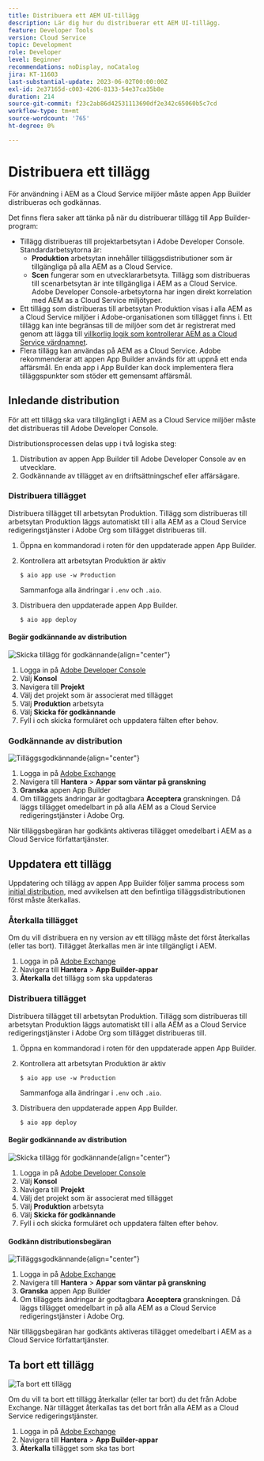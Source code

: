 ```yaml
---
title: Distribuera ett AEM UI-tillägg
description: Lär dig hur du distribuerar ett AEM UI-tillägg.
feature: Developer Tools
version: Cloud Service
topic: Development
role: Developer
level: Beginner
recommendations: noDisplay, noCatalog
jira: KT-11603
last-substantial-update: 2023-06-02T00:00:00Z
exl-id: 2e37165d-c003-4206-8133-54e37ca35b8e
duration: 214
source-git-commit: f23c2ab86d42531113690df2e342c65060b5c7cd
workflow-type: tm+mt
source-wordcount: '765'
ht-degree: 0%

---
```


# Distribuera ett tillägg

För användning i AEM as a Cloud Service miljöer måste appen App Builder distribueras och godkännas.

Det finns flera saker att tänka på när du distribuerar tillägg till App Builder-program:

+ Tillägg distribueras till projektarbetsytan i Adobe Developer Console. Standardarbetsytorna är:
   + __Produktion__ arbetsytan innehåller tilläggsdistributioner som är tillgängliga på alla AEM as a Cloud Service.
   + __Scen__ fungerar som en utvecklararbetsyta. Tillägg som distribueras till scenarbetsytan är inte tillgängliga i AEM as a Cloud Service.
Adobe Developer Console-arbetsytorna har ingen direkt korrelation med AEM as a Cloud Service miljötyper.
+ Ett tillägg som distribueras till arbetsytan Produktion visas i alla AEM as a Cloud Service miljöer i Adobe-organisationen som tillägget finns i.
Ett tillägg kan inte begränsas till de miljöer som det är registrerat med genom att lägga till [villkorlig logik som kontrollerar AEM as a Cloud Service värdnamnet](https://developer.adobe.com/uix/docs/guides/publication/#enabling-extension-only-on-specific-aem-environments).
+ Flera tillägg kan användas på AEM as a Cloud Service. Adobe rekommenderar att appen App Builder används för att uppnå ett enda affärsmål. En enda app i App Builder kan dock implementera flera tilläggspunkter som stöder ett gemensamt affärsmål.

## Inledande distribution

För att ett tillägg ska vara tillgängligt i AEM as a Cloud Service miljöer måste det distribueras till Adobe Developer Console.

Distributionsprocessen delas upp i två logiska steg:

1. Distribution av appen App Builder till Adobe Developer Console av en utvecklare.
1. Godkännande av tillägget av en driftsättningschef eller affärsägare.

### Distribuera tillägget

Distribuera tillägget till arbetsytan Produktion. Tillägg som distribueras till arbetsytan Produktion läggs automatiskt till i alla AEM as a Cloud Service redigeringstjänster i Adobe Org som tillägget distribueras till.

1. Öppna en kommandorad i roten för den uppdaterade appen App Builder.
1. Kontrollera att arbetsytan Produktion är aktiv

   ```shell
   $ aio app use -w Production
   ```

   Sammanfoga alla ändringar i `.env` och `.aio`.

1. Distribuera den uppdaterade appen App Builder.

   ```shell
   $ aio app deploy
   ```

#### Begär godkännande av distribution

![Skicka tillägg för godkännande](./assets/deploy/submit-for-approval.png){align="center"}

1. Logga in på [Adobe Developer Console](https://developer.adobe.com)
1. Välj __Konsol__
1. Navigera till __Projekt__
1. Välj det projekt som är associerat med tillägget
1. Välj __Produktion__ arbetsyta
1. Välj __Skicka för godkännande__
1. Fyll i och skicka formuläret och uppdatera fälten efter behov.

### Godkännande av distribution

![Tilläggsgodkännande](./assets/deploy/adobe-exchange.png){align="center"}

1. Logga in på [Adobe Exchange](https://exchange.adobe.com/)
1. Navigera till __Hantera__ > __Appar som väntar på granskning__
1. __Granska__ appen App Builder
1. Om tilläggets ändringar är godtagbara __Acceptera__ granskningen. Då läggs tillägget omedelbart in på alla AEM as a Cloud Service redigeringstjänster i Adobe Org.

När tilläggsbegäran har godkänts aktiveras tillägget omedelbart i AEM as a Cloud Service författartjänster.

## Uppdatera ett tillägg

Uppdatering och tillägg av appen App Builder följer samma process som [initial distribution](#initial-deployment), med avvikelsen att den befintliga tilläggsdistributionen först måste återkallas.

### Återkalla tillägget

Om du vill distribuera en ny version av ett tillägg måste det först återkallas (eller tas bort). Tillägget återkallas men är inte tillgängligt i AEM.

1. Logga in på [Adobe Exchange](https://exchange.adobe.com/)
1. Navigera till __Hantera__ > __App Builder-appar__
1. __Återkalla__ det tillägg som ska uppdateras

### Distribuera tillägget

Distribuera tillägget till arbetsytan Produktion. Tillägg som distribueras till arbetsytan Produktion läggs automatiskt till i alla AEM as a Cloud Service redigeringstjänster i Adobe Org som tillägget distribueras till.

1. Öppna en kommandorad i roten för den uppdaterade appen App Builder.
1. Kontrollera att arbetsytan Produktion är aktiv

   ```shell
   $ aio app use -w Production
   ```

   Sammanfoga alla ändringar i `.env` och `.aio`.

1. Distribuera den uppdaterade appen App Builder.

   ```shell
   $ aio app deploy
   ```

#### Begär godkännande av distribution

![Skicka tillägg för godkännande](./assets/deploy/submit-for-approval.png){align="center"}

1. Logga in på [Adobe Developer Console](https://developer.adobe.com)
1. Välj __Konsol__
1. Navigera till __Projekt__
1. Välj det projekt som är associerat med tillägget
1. Välj __Produktion__ arbetsyta
1. Välj __Skicka för godkännande__
1. Fyll i och skicka formuläret och uppdatera fälten efter behov.

#### Godkänn distributionsbegäran

![Tilläggsgodkännande](./assets/deploy/adobe-exchange.png){align="center"}

1. Logga in på [Adobe Exchange](https://exchange.adobe.com/)
1. Navigera till __Hantera__ > __Appar som väntar på granskning__
1. __Granska__ appen App Builder
1. Om tilläggets ändringar är godtagbara __Acceptera__ granskningen. Då läggs tillägget omedelbart in på alla AEM as a Cloud Service redigeringstjänster i Adobe Org.

När tilläggsbegäran har godkänts aktiveras tillägget omedelbart i AEM as a Cloud Service författartjänster.

## Ta bort ett tillägg

![Ta bort ett tillägg](./assets/deploy/revoke.png)

Om du vill ta bort ett tillägg återkallar (eller tar bort) du det från Adobe Exchange. När tillägget återkallas tas det bort från alla AEM as a Cloud Service redigeringstjänster.

1. Logga in på [Adobe Exchange](https://exchange.adobe.com/)
1. Navigera till __Hantera__ > __App Builder-appar__
1. __Återkalla__ tillägget som ska tas bort
